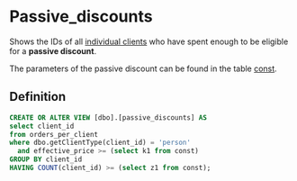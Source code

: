 # Passive_discounts

Shows the IDs of all [individual clients](../Tables/client_person) who have spent enough to be eligible for a **passive discount**.

The parameters of the passive discount can be found in the table [const](../Tables/const).
## Definition

```sql
CREATE OR ALTER VIEW [dbo].[passive_discounts] AS
select client_id
from orders_per_client
where dbo.getClientType(client_id) = 'person'
  and effective_price >= (select k1 from const)
GROUP BY client_id
HAVING COUNT(client_id) >= (select z1 from const);
```
